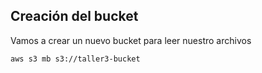 ## Creación del bucket
Vamos a crear un nuevo bucket para leer nuestro archivos
```bach
aws s3 mb s3://taller3-bucket
```